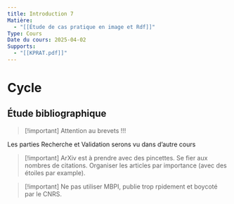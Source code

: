 ```yaml
---
title: Introduction 7
Matière:
  - "[[Étude de cas pratique en image et Rdf]]"
Type: Cours
Date du cours: 2025-04-02
Supports:
  - "[[KPRAT.pdf]]"
---
```

# Cycle
## Étude bibliographique

> [!important] Attention au brevets !!!
  
Les parties Recherche et Validation serons vu dans d’autre cours

> [!important] ArXiv est à prendre avec des pincettes. Se fier aux nombres de citations.
Organiser les articles par importance (avec des étoiles par example).

> [!important] Ne pas utiliser MBPI, publie trop rpidement et boycoté par le CNRS.